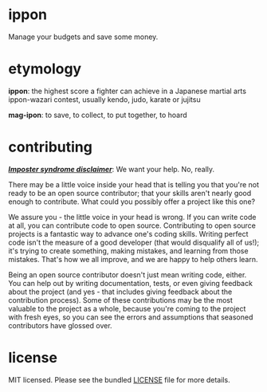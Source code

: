 # ippon

Manage your budgets and save some money.

# etymology

**ippon**:
the highest score a fighter can achieve in a Japanese martial arts ippon-wazari contest, usually kendo, judo, karate or jujitsu

**mag-ipon**:
to save, to collect, to put together, to hoard

# contributing

***[Imposter syndrome disclaimer](https://github.com/adriennefriend/imposter-syndrome-disclaimer)***: We want your help. No, really.

There may be a little voice inside your head that is telling you that you're not ready to be an open source contributor; that your skills aren't nearly good enough to contribute. What could you possibly offer a project like this one?

We assure you - the little voice in your head is wrong. If you can write code at all, you can contribute code to open source. Contributing to open source projects is a fantastic way to advance one's coding skills. Writing perfect code isn't the measure of a good developer (that would disqualify all of us!); it's trying to create something, making mistakes, and learning from those mistakes. That's how we all improve, and we are happy to help others learn.

Being an open source contributor doesn't just mean writing code, either. You can help out by writing documentation, tests, or even giving feedback about the project (and yes - that includes giving feedback about the contribution process). Some of these contributions may be the most valuable to the project as a whole, because you're coming to the project with fresh eyes, so you can see the errors and assumptions that seasoned contributors have glossed over.

# license

MIT licensed. Please see the bundled [LICENSE](./LICENSE) file for more details.
